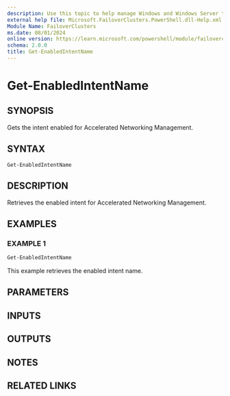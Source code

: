 ```yaml
---
description: Use this topic to help manage Windows and Windows Server technologies with Windows PowerShell.
external help file: Microsoft.FailoverClusters.PowerShell.dll-Help.xml
Module Name: FailoverClusters
ms.date: 08/01/2024
online version: https://learn.microsoft.com/powershell/module/failoverclusters/get-enabledintentname?view=windowsserver2025-ps&wt.mc_id=ps-gethelp
schema: 2.0.0
title: Get-EnabledIntentName
---
```


# Get-EnabledIntentName

## SYNOPSIS
Gets the intent enabled for Accelerated Networking Management.

## SYNTAX

```
Get-EnabledIntentName
```

## DESCRIPTION

Retrieves the enabled intent for Accelerated Networking Management.

## EXAMPLES

### EXAMPLE 1

```powershell
Get-EnabledIntentName
```

This example retrieves the enabled intent name.

## PARAMETERS

## INPUTS

## OUTPUTS

## NOTES

## RELATED LINKS
